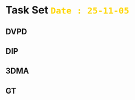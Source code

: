 # Task Set <span style="color:Gold;font-weight:bold">`Date : 25-11-05`</span>

## DVPD

## DIP

## 3DMA

## GT